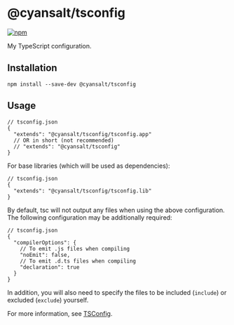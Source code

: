 # @cyansalt/tsconfig

[![npm](https://img.shields.io/npm/v/@cyansalt/tsconfig.svg)](https://www.npmjs.com/package/@cyansalt/tsconfig)

My TypeScript configuration.

## Installation

```shell
npm install --save-dev @cyansalt/tsconfig
```

## Usage

```json5
// tsconfig.json
{
  "extends": "@cyansalt/tsconfig/tsconfig.app"
  // OR in short (not recommended)
  // "extends": "@cyansalt/tsconfig"
}
```

For base libraries (which will be used as dependencies):

```json5
// tsconfig.json
{
  "extends": "@cyansalt/tsconfig/tsconfig.lib"
}
```

By default, tsc will not output any files when using the above configuration. The following configuration may be additionally required:

```json5
// tsconfig.json
{
  "compilerOptions": {
    // To emit .js files when compiling
    "noEmit": false,
    // To emit .d.ts files when compiling
    "declaration": true
  }
}
```

In addition, you will also need to specify the files to be included (`include`) or excluded (`exclude`) yourself.

For more information, see [TSConfig](https://www.typescriptlang.org/tsconfig/).
